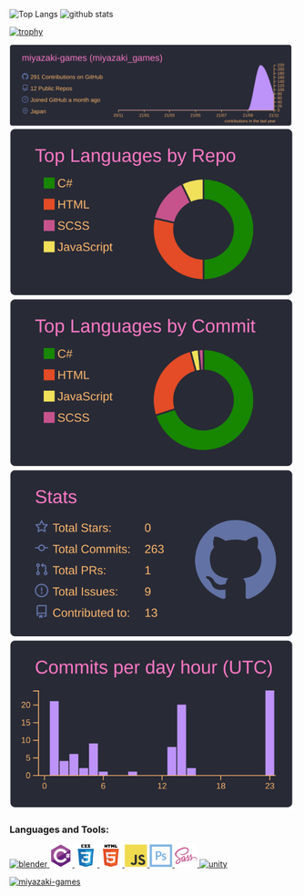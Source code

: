 <p align="left"> 
  <img alt="Top Langs"
       height="150px"
       src="https://github-readme-stats.vercel.app/api/top-langs/?username=miyazaki-games&layout=compact&count_private=true&show_icons=true&theme=dracula"
  />
  <img alt="github stats"
       height="150px"
       src="https://github-readme-stats.vercel.app/api?username=miyazaki-games&count_private=true&show_icons=true&show_icons=true&theme=dracula"
  />
</p>

[![trophy](https://github-profile-trophy.vercel.app/?username=miyazaki-games&theme=dracula&column=7
)](https://github.com/ryo-ma/github-profile-trophy)

![](https://raw.githubusercontent.com/miyazaki-games/miyazaki-games/main/profile-summary-card-output/dracula/0-profile-details.svg)
![](https://raw.githubusercontent.com/miyazaki-games/miyazaki-games/main/profile-summary-card-output/dracula/1-repos-per-language.svg)
![](https://raw.githubusercontent.com/miyazaki-games/miyazaki-games/main/profile-summary-card-output/dracula/2-most-commit-language.svg)
![](https://raw.githubusercontent.com/miyazaki-games/miyazaki-games/main/profile-summary-card-output/dracula/3-stats.svg)
![](https://raw.githubusercontent.com/miyazaki-games/miyazaki-games/main/profile-summary-card-output/dracula/4-productive-time.svg)

<h3 align="left">Languages and Tools:</h3>
<p align="left"> <a href="https://www.blender.org/" target="_blank"> <img src="https://download.blender.org/branding/community/blender_community_badge_white.svg" alt="blender" width="40" height="40"/> </a> <a href="https://www.w3schools.com/cs/" target="_blank"> <img src="https://raw.githubusercontent.com/devicons/devicon/master/icons/csharp/csharp-original.svg" alt="csharp" width="40" height="40"/> </a> <a href="https://www.w3schools.com/css/" target="_blank"> <img src="https://raw.githubusercontent.com/devicons/devicon/master/icons/css3/css3-original-wordmark.svg" alt="css3" width="40" height="40"/> </a> <a href="https://www.w3.org/html/" target="_blank"> <img src="https://raw.githubusercontent.com/devicons/devicon/master/icons/html5/html5-original-wordmark.svg" alt="html5" width="40" height="40"/> </a> <a href="https://developer.mozilla.org/en-US/docs/Web/JavaScript" target="_blank"> <img src="https://raw.githubusercontent.com/devicons/devicon/master/icons/javascript/javascript-original.svg" alt="javascript" width="40" height="40"/> </a> <a href="https://www.photoshop.com/en" target="_blank"> <img src="https://raw.githubusercontent.com/devicons/devicon/master/icons/photoshop/photoshop-line.svg" alt="photoshop" width="40" height="40"/> </a> <a href="https://sass-lang.com" target="_blank"> <img src="https://raw.githubusercontent.com/devicons/devicon/master/icons/sass/sass-original.svg" alt="sass" width="40" height="40"/> </a> <a href="https://unity.com/" target="_blank"> <img src="https://www.vectorlogo.zone/logos/unity3d/unity3d-icon.svg" alt="unity" width="40" height="40"/> </a> </p>


<p align="left">
    <a href="https://github.com/miyazaki-games/miyazaki-games/">
    <img src="https://komarev.com/ghpvc/?username=miyazaki-games" alt="miyazaki-games" />
  </a>
</p>
